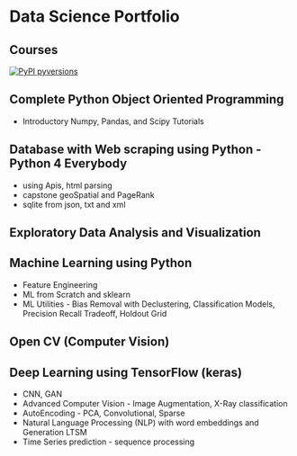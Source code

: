 # Data Science Portfolio
## Courses 
[![PyPI pyversions](https://img.shields.io/badge/python-3.0-blue)](Python)

## Complete Python Object Oriented Programming
* Introductory Numpy, Pandas, and Scipy Tutorials

## Database with Web scraping using Python - Python 4 Everybody
* using Apis, html parsing
* capstone geoSpatial and PageRank
* sqlite from json, txt and xml

## Exploratory Data Analysis and Visualization

## Machine Learning using Python
* Feature Engineering
* ML from Scratch and sklearn
* ML Utilities - Bias Removal with Declustering, Classification Models, Precision Recall Tradeoff, Holdout Grid


## Open CV (Computer Vision)

## Deep Learning using TensorFlow (keras)
* CNN, GAN
* Advanced Computer Vision - Image Augmentation, X-Ray classification
* AutoEncoding - PCA, Convolutional, Sparse
* Natural Language Processing (NLP) with word embeddings and Generation LTSM
* Time Series prediction - sequence processing

